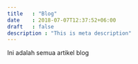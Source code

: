 ```yaml
---
title   : "Blog"
date    : 2018-07-07T12:37:52+06:00
draft   : false
description : "This is meta description"
---
```


Ini adalah semua artikel blog
